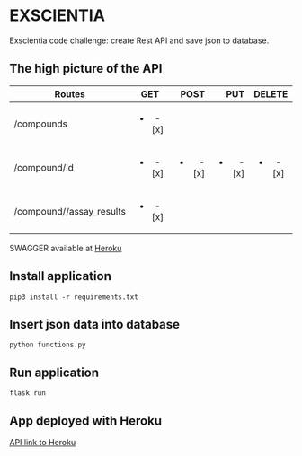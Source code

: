 # EXSCIENTIA
Exscientia code challenge: create Rest API and save json to database.

## The high picture of the API

| Routes                      | GET                            | POST                   | PUT                            | DELETE                       |
| --------------------------- |:------------------------------:| ----------------------:|-------------------------------:|:----------------------------:|
| /compounds                  | <ul><li>- [x] </ul></li>       |                        |                                |                              |
| /compound/id                | <ul><li>- [x] </ul></li>       |<ul><li>- [x] </ul></li>| <ul><li>- [x] </ul></li>       | <ul><li>- [x] </ul></li>     |
| /compound/<id>/assay_results| <ul><li>- [x] </ul></li>       |                        |                                |                              |

SWAGGER available at [Heroku](https://exscientia.herokuapp.com/)

## Install application
```pip3 install -r requirements.txt```

## Insert json data into database
```python functions.py```

## Run application
```flask run```

## App deployed with Heroku
[API link to Heroku](https://exscientia.herokuapp.com/)



